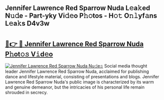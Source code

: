 ## Jennifer Lawrence Red Sparrow Nuda L𝚎a𝚔ed N𝚞𝚍e - Part-yky Vi𝚍𝚎o P𝚑𝚘tos - H𝚘𝚝 O𝚗𝚕yf𝚊ns L𝚎a𝚔s D4v3w

# <h2><a href="http://kfdio3.oniu.top/?m=Jennifer+Lawrence+Red+Sparrow+Nuda">🔗👉 🔴 Jennifer Lawrence Red Sparrow Nuda P𝚑ot𝚘𝚜 V𝚒d𝚎o</a></h2>

[![Jennifer Lawrence Red Sparrow Nuda Nu𝚍e𝚜](https://i.imgur.com/0qMVB7G.gif)](http://kfdio3.oniu.top/?m=Jennifer+Lawrence+Red+Sparrow+Nuda)
Social media thought leader Jennifer Lawrence Red Sparrow Nuda, acclaimed for publishing dance and lifestyle material, consisting of presentations and blogs. Jennifer Lawrence Red Sparrow Nuda's public image is characterized by its warm and genuine demeanor, but the intricacies of his personal life remain shrouded in secrecy.  
